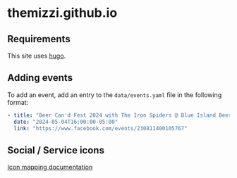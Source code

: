 # themizzi.github.io

## Requirements

This site uses [hugo](https://gohugo.io/).

## Adding events

To add an event, add an entry to the `data/events.yaml` file in the following format:

```yaml
- title: "Beer Can'd Fest 2024 with The Iron Spiders @ Blue Island Beer Company in Blue Island, IL"
  date: "2024-05-04T16:00:00-05:00"
  link: "https://www.facebook.com/events/230811400105767"
```

## Social / Service icons

[Icon mapping documentation](docs/icon-mapping.md)

